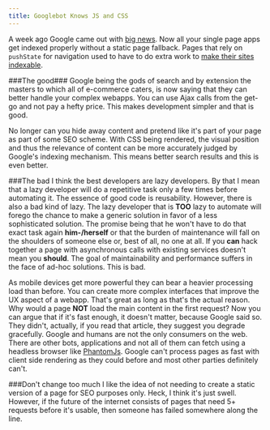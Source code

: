 ```yaml
---
title: Googlebot Knows JS and CSS
---
```

A week ago Google came out with [big news](http://googlewebmastercentral.blogspot.co.uk/2014/05/understanding-web-pages-better.html). Now all your single page apps get indexed properly without a static page fallback. Pages that rely on `pushState` for navigation used to have to do extra work to [make their sites indexable](https://support.google.com/webmasters/answer/174992?hl=en).

###The good###
Google being the gods of search and by extension the masters to which all of e-commerce caters, is now saying that they can better handle your complex webapps. You can use Ajax calls from the get-go and not pay a hefty price. This makes development simpler and that is good. 

No longer can you hide away content and pretend like it's part of your page as part of some SEO scheme. With CSS being rendered, the visual position and thus the relevance of content can be more accurately judged by Google's indexing mechanism. This means better search results and this is even better.

###The bad
I think the best developers are lazy developers. By that I mean that a lazy developer will do a repetitive task only a few times before automating it. The essence of good code is reusability. However, there is also a bad kind of lazy. The lazy developer that is __TOO__ lazy to automate will forego the chance to make a generic solution in favor of a less sophisticated solution. The promise being that he won't have to do that exact task again __him-/herself__ or that the burden of maintenance will fall on the shoulders of someone else or, best of all, no one at all. If you __can__ hack together a page with asynchronous calls with existing services doesn't mean you __should__. The goal of maintainability and performance suffers in the face of ad-hoc solutions. This is bad.

As mobile devices get more powerful they can bear a heavier processing load than before. You can create more complex interfaces that improve the UX aspect of a webapp. That's great as long as that's the actual reason. Why would a page __NOT__ load the main content in the first request? Now you can argue that if it's fast enough, it doesn't matter, because Google said so. They didn't, actually, if you read that article, they suggest you degrade gracefully. Google and humans are not the only consumers on the web. There are other bots, applications and not all of them can fetch using a headless browser like [PhantomJs](http://phantomjs.org/). Google can't process pages as fast with client side rendering as they could before and most other parties definitely can't.

###Don't change too much
I like the idea of not needing to create a static version of a page for SEO purposes only. Heck, I think it's just swell. However, if the future of the internet consists of pages that need 5+ requests before it's usable, then someone has failed somewhere along the line.
